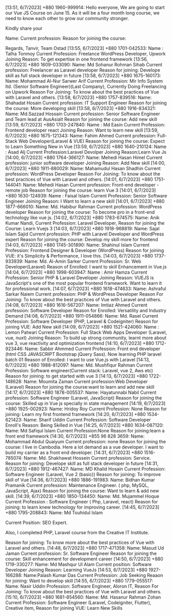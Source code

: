 [13:51, 6/7/2023] +880 1960-999914: Hello everyone,
We are going to start our Vue JS Course on June 15. As it will be a four month long course, we need to know each other to grow our community stronger.

Kindly share your 

Name:
Current profession:
Reason for joining the course:


Regards,
Tanvir, Team Ostad
[13:55, 6/7/2023] +880 1701-042533: Name : Talha Tonmoy
Current Profession: Freelance WordPress Developer, Upwork
Joining Reason: To get expertise in one frontend framework
[13:56, 6/7/2023] +880 1609-033090: Name: Md Sohanur Rohman Sihab 
Current profession: Freelancer as Laravel developer
Reason for joining: Develope skill as full stack developer in future
[13:58, 6/7/2023] +880 1675-160173: Name: Mohammad Al-Nur Sarwer Arif
Current Profession: Mir Info System ltd. (Senior Software Engineer)(Last Company), Currently Doing Freelancing on Upwork
Reason For Joining: To know about the best practices of Vue with Laravel and others.
[13:58, 6/7/2023] +880 1757-839516: Name: Shahadat Hosain
Current profession: IT Support Engineer
Reason for joining the course: More developing skill
[13:58, 6/7/2023] +880 1916-834321: Name: Md.Sazzad Hossain 
Current profession: Senior Software Engineer and Team lead at AusAsiaIt 
Reason for joining the course: Add new skill
[13:59, 6/7/2023] +880 1703-247840: Name : Md Easin
Current Profession: Frontend developer react
Joining Reason: Want to learn new skill
[13:59, 6/7/2023] +880 1675-121343: Name: Fahim Ahmed
Current profession: Full-Stack Web Developer(Laravel & VUE)
Reason for joining the course: Expect to Learn Something New in Vue
[13:59, 6/7/2023] +880 1640-210124: Name : Asad Alj
Current Profession:Laravel Devolper 
Joining Reason:Learn Vue Js
[14:00, 6/7/2023] +880 1764-366127: Name: Mehedi Hasan Himel
Current profession: junior software developer
Joining Reason: Add New skill
[14:00, 6/7/2023] +880 1911-880029: Name: Mahamudul Hasan Shadhin
Current profession: WordPress Developer
Reason For Joining: To know about the best practices of Vue with Laravel and others.
[14:01, 6/7/2023] +880 1751-144041: Name: Mehedi Hasan 
Current profession: Front-end developer - remote job
Reason for joining the course: learn Vue 3
[14:01, 6/7/2023] +880 1630-124939: Name : Faisal Islam
Current Profession: Senior Software Engineer
Joining Reason: I Want to learn a new skill
[14:01, 6/7/2023] +880 1877-666010: Name: Md. Habibur Rahman
Current profession: WordPress developer
Reason for joining the course: To become pro in a front-end technology like vue js.
[14:02, 6/7/2023] +880 1783-674575: Name: Anik Kumar Nandi,
Current Profession: Laravel Developer,
Reason for joining the Course: Learn Vuejs 3
[14:03, 6/7/2023] +880 1918-968819: Name: Sajal Islam Sajid
Current profession: PHP with Laravel Developer and WordPress expert
Reason for joining the course: Develop my skill more for frontend
[14:03, 6/7/2023] +880 1745-301890: Name: Shahinul Islam
Current Profession: Frontend Designer & Developer (WordPress)
Reason for joining VUE: it's Simplicity & Performance, I love this.
[14:03, 6/7/2023] +880 1737-933939: Name: Md. Al-Amin Sarker
Current Profession: Sr. Web Developer(Laravel)
Reason of Enrolled: I want to skill Enhancement in Vue.js
[14:04, 6/7/2023] +880 1998-603947: Name : Amir Hamza
Current Profession: Senior PHP & Laravel Developer
Joining Reason: VUEJS is JavaScript's one of the most popular frontend framework. Want to learn it for professional work.
[14:07, 6/7/2023] +880 1618-474633: Name: Ashraful Sarkar Naiem 
Current profession: PHP & WordPress Developer
Reason For Joining: To know about the best practices of Vue with Laravel and others.
[14:08, 6/7/2023] +880 1616-567207: Name: Imtiaz Ahmed
Current profession: Software Developer
Reason for Enrolled: Versatility and Industry Demand
[14:08, 6/7/2023] +880 1911-054866: Name: Md. Rasel
Current Profession: Software Developer (PHP, Laravel & Codeigniter)
Reason for joining VUE: Add New skill
[14:09, 6/7/2023] +880 1521-424060: Name : Lemon Patwari
Current Profession: Full Stack Web Apps Developer (Laravel, vue, nuxt)
Joining Reason: To build up strong community, learnt more about vue 3, vue reactivity and optimization frontend
[14:10, 6/7/2023] +880 1712-923446: Name: Sabbir Ahmmed
Current Profession: Front end developer (html CSS JAVASCRIPT Bootstrap jQuery Sass). Now learning PHP laravel batch 01
Reason of Enrolled: I want to use Vue.js with Laravel
[14:13, 6/7/2023] +880 1988-812097: Name: Md. Mushfiqur Rahman
Current Profession: Software engineer(Current stack: Laravel, vue 2, Aws etc)
Reason for joining: to get started with vue 3
[14:13, 6/7/2023] +880 1722-148628: Name: Moumita Zaman 
Current profession:Web Developer (Laravel)
Reason for joining the course:want to learn and add new skill
[14:17, 6/7/2023] +880 1878-005537: Name: Hayatunnabi Nabil
Current profession: Software Engineer (Laravel, JavaScript)
Reason for joining the course: Skilled up in Vue js specially in state management
[14:19, 6/7/2023] +880 1925-002923: Name: Hridoy Roy
Current Profession: None
Reason for joining: Learn my first frontend framework
[14:20, 6/7/2023] +880 1534-621423: Name: Sharif Uddin
Current Profession: Software Developer
Enroll's Reason: Being Skilled in Vue
[14:25, 6/7/2023] +880 1634-087120: Name: Md Safiqul Islam 
Current Profession:None
Reason for joining:learn a front end framework
[14:30, 6/7/2023] +855 96 828 3659: Name: Mohammad Abdul Quaiyum 
Current profession: none
Reason for joining the course: I live in Cambodia.  Here a lot demand  as a vue developer. I want to build my carrier as a front end developer.
[14:31, 6/7/2023] +880 1516-785074: Name: Md. Shakhawat Hossein 
Current profession: Service. 
Reason for joining: Develope skill as full stack developer in future
[14:31, 6/7/2023] +880 1912-467427: Name: MD Khalid Hosain
Current Profession: Software Engineer (Laravel, Vue 2 (basic))
Reason for joining: To improve skill of Vue
[14:36, 6/7/2023] +880 1886-191983: Name: Bidhan Kumar Pramanik
Current profession: Maintenance Engineer. ( php, MySQL, JavaScript, Ajax)
Reason for joining the course: Want to learn & add new skill.
[14:39, 6/7/2023] +880 1850-134450: Name: Md. Mujammel Hoque 
Current Profession : Software Engineer ( Php, Laravel, react)
Reason for joining: to learn knew technology for improving career.
[14:45, 6/7/2023] +880 1795-208843: Name: Md Touhidul Islam

Current Position: SEO Expert.

Also, I completed PHP, Laravel course from the Creative IT Institute. 

Reason for joining: To know more about the best practices of Vue with Laravel and others.
[14:48, 6/7/2023] +880 1717-471358: Name: Masud Ud Jaman
Current profession: Sr. Software Engineer
Reason for joining the course: Skill enhancement for development career
[14:50, 6/7/2023] +880 1719-330277: Name: Md Mashqur Ul Alam
Current position: Software Developer
Joining Reason: Learning VueJs
[14:53, 6/7/2023] +880 1927-166288: Name:Palash Kumar Das
Current Profession: Job Seeking
Reaaon for joining: Want to develop skill
[14:55, 6/7/2023] +880 1779-055517: Name:  Nasir Uddin
Profession:  Software Engineer, Aloron IT,
Reason For Joining: To know about the best practices of Vue with Laravel and others.
[15:10, 6/7/2023] +880 1681-854560: Name: Md. Hasanur Rahman Zohan
Current Profession: Software Engineer (Laravel, Codeigniter, Flutter), Creative item,
Reason for joining VUE: Learn New Skills